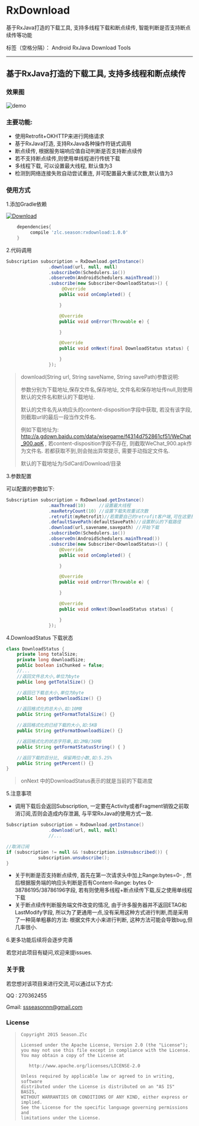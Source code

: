 # RxDownload
基于RxJava打造的下载工具, 支持多线程下载和断点续传, 智能判断是否支持断点续传等功能


标签（空格分隔）： Android  RxJava  Download Tools



---

## 基于RxJava打造的下载工具, 支持多线程和断点续传


### 效果图

![demo](https://github.com/ssseasonnn/RxDownload/blob/master/demo.gif)



### 主要功能:

- 使用Retrofit+OKHTTP来进行网络请求
- 基于RxJava打造, 支持RxJava各种操作符链式调用
- 断点续传, 根据服务端响应值自动判断是否支持断点续传
- 若不支持断点续传,则使用单线程进行传统下载
- 多线程下载, 可以设置最大线程, 默认值为3
- 检测到网络连接失败自动尝试重连, 并可配置最大重试次数,默认值为3





### 使用方式

1.添加Gradle依赖

[![Download](https://api.bintray.com/packages/ssseasonnn/android/RxDownload/images/download.svg)](https://bintray.com/ssseasonnn/android/RxDownload/_latestVersion)

```groovy
	dependencies{
   		 compile 'zlc.season:rxdownload:1.0.0'
	}
```

2.代码调用

```java
Subscription subscription = RxDownload.getInstance()
                .download(url, null, null)
                .subscribeOn(Schedulers.io())
                .observeOn(AndroidSchedulers.mainThread())
                .subscribe(new Subscriber<DownloadStatus>() {
                     @Override
                    public void onCompleted() {

                    }

                    @Override
                    public void onError(Throwable e) {

                    }

                    @Override
                    public void onNext(final DownloadStatus status) {

                    }
                });
```

> download(String url, String  saveName, String savePath)参数说明:
>
> 参数分别为下载地址,保存文件名,保存地址, 文件名和保存地址传null,则使用默认的文件名和默认的下载地址.
>
> 默认的文件名先从响应头的content-disposition字段中获取, 若没有该字段,则截取url的最后一段当作文件名.
>
> 例如下载地址为: http://a.gdown.baidu.com/data/wisegame/f4314d752861cf51/WeChat_900.apK , 若content-disposition字段不存在, 则截取WeChat_900.apk作为文件名. 若都获取不到,则会抛出异常提示, 需要手动指定文件名.
>
> 默认的下载地址为/SdCard/Download/目录

3.参数配置

可以配置的参数如下:

```java
Subscription subscription = RxDownload.getInstance()
                .maxThread(10)     //设置最大线程
                .maxRetryCount(10) //设置下载失败重试次数
                .retrofit(myRetrofit)//若需要自己的retrofit客户端,可在这里指定
                .defaultSavePath(defaultSavePath)//设置默认的下载路径
                .download(url,savename,savepath) //开始下载
                .subscribeOn(Schedulers.io())
                .observeOn(AndroidSchedulers.mainThread())
                .subscribe(new Subscriber<DownloadStatus>() {
                    @Override
                    public void onCompleted() {

                    }

                    @Override
                    public void onError(Throwable e) {

                    }

                    @Override
                    public void onNext(DownloadStatus status) {

                    }
                });
```

4.DownloadStatus 下载状态

```java
class DownloadStatus {
    private long totalSize;
    private long downloadSize;
    public boolean isChunked = false;
    //...
    //返回文件总大小,单位为byte
    public long getTotalSize() {}

    //返回已下载总大小,单位为byte
    public long getDownloadSize() {}

    //返回格式化的总大小,如:10MB
    public String getFormatTotalSize() {}

	//返回格式化的已经下载的大小,如:5KB
    public String getFormatDownloadSize() {}

    //返回格式化的状态字符串,如:2MB/36MB
    public String getFormatStatusString() { }

    //返回下载的百分比, 保留两位小数,如:5.25%
    public String getPercent() {}
}

```

> onNext 中的DownloadStatus表示的就是当前的下载进度

5.注意事项

- 调用下载后会返回Subscription, 一定要在Activity或者Fragment销毁之前取消订阅,否则会造成内存泄漏, 与平常RxJava的使用方式一致.

```java
Subscription subscription = RxDownload.getInstance()
                .download(url, null, null)
  				//...

//取消订阅
if (subscription != null && !subscription.isUnsubscribed()) {
            subscription.unsubscribe();
}
```

- 关于判断是否支持断点续传, 首先在第一次请求头中加上Range:bytes=0- , 然后根据服务端的响应头判断是否有Content-Range: bytes 0-38786195/38786196字段, 若有则使用多线程+断点续传下载,反之使用单线程下载
- 关于断点续传判断服务端文件改变的情况, 由于许多服务器并不返回ETAG和LastModify字段, 所以为了更通用一点,没有采用这种方式进行判断,而是采用了一种简单粗暴的方法:  根据文件大小来进行判断,  这种方法可能会导致bug,但几率很小.

6.更多功能后续将会逐步完善

若您对此项目有疑问,欢迎来提issues.

### 关于我

若您想对该项目来进行交流,可以通过以下方式:

QQ : 270362455

Gmail: ssseasonnn@gmail.com

### License

> ```
> Copyright 2015 Season.Zlc
>
> Licensed under the Apache License, Version 2.0 (the "License");
> you may not use this file except in compliance with the License.
> You may obtain a copy of the License at
>
>    http://www.apache.org/licenses/LICENSE-2.0
>
> Unless required by applicable law or agreed to in writing, software
> distributed under the License is distributed on an "AS IS" BASIS,
> WITHOUT WARRANTIES OR CONDITIONS OF ANY KIND, either express or implied.
> See the License for the specific language governing permissions and
> limitations under the License.
> ```